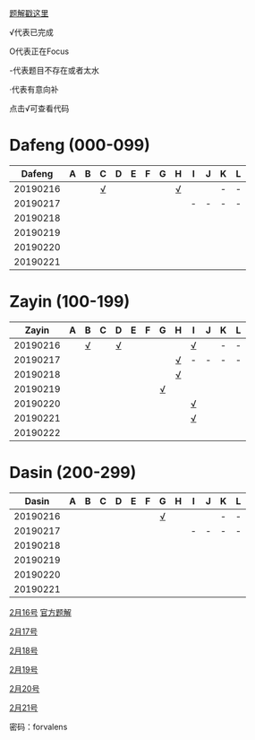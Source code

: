 
[题解戳这里](https://github.com/Dafenghh/Training_Summary/blob/master/2019%E5%AF%92%E5%81%87%E9%9B%86%E8%AE%AD%E9%A2%98%E8%A7%A3.md)


√代表已完成

O代表正在Focus

-代表题目不存在或者太水

·代表有意向补

点击√可查看代码


# Dafeng (000-099)

Dafeng  |   A    |   B    |   C    |   D    |   E    |   F    |   G    |   H    |   I    |   J    |   K    |   L
:------:|:------:|:------:|:------:|:------:|:------:|:------:|:------:|:------:|:------:|:------:|:------:|:------:
20190216|        |        |[√][001]|        |        |        |        |[√][002]|        |        |   -    |-   
20190217|        |        |        |        |        |        |        |        |    -   |   -    |   -    |-
20190218|        |        |        |        |        |        |        |        |        |        |        |
20190219|        |        |        |        |        |        |        |        |        |        |        |
20190220|        |        |        |        |        |        |        |        |        |        |        |
20190221|        |        |        |        |        |        |        |        |        |        |        |

[001]: https://github.com/Dafenghh/Training_Summary/blob/master/code/20190216/C_dafeng.cpp
[002]: https://github.com/Dafenghh/Training_Summary/blob/master/code/20190216/H_dafeng.cpp


# Zayin (100-199)

Zayin   |   A    |   B    |   C    |   D    |   E    |   F    |   G    |   H    |   I    |   J    |   K    |   L
:------:|:------:|:------:|:------:|:------:|:------:|:------:|:------:|:------:|:------:|:------:|:------:|:------:
20190216|        |[√][102]|        |[√][100]|        |        |        |        |[√][101]|        |   -    |-   
20190217|        |        |        |        |        |        |        |[√][103]|    -   |   -    |   -    |-
20190218|        |        |        |        |        |        |        |[√][104]|        |        |        |
20190219|        |        |        |        |        |        |[√][106]|        |        |        |        |
20190220|        |        |        |        |        |        |        |        |[√][105]|        |        |
20190221|        |        |        |        |        |        |        |        |[√][107]|        |        |
20190222|        |        |        |        |        |        |        |        |        |        |        |

[100]: https://github.com/Dafenghh/Training_Summary/blob/master/code/20190216/D_zayin.cpp
[101]: https://github.com/Dafenghh/Training_Summary/blob/master/code/20190216/I_zayin.cpp
[102]: https://github.com/Dafenghh/Training_Summary/blob/master/code/20190216/B_zayin.cpp
[103]: https://github.com/Dafenghh/Training_Summary/blob/master/code/20190217/H_Zayin.cpp
[104]: https://github.com/Dafenghh/Training_Summary/blob/master/code/20190218/H_Zayin.cpp
[105]: https://github.com/Dafenghh/Training_Summary/blob/master/code/20190220/H_Zayin.cpp
[106]: https://github.com/Dafenghh/Training_Summary/blob/master/code/20190219/G_Zayin.cpp
[107]: https://github.com/Dafenghh/Training_Summary/blob/master/code/20190221/I_Zayin.cpp


# Dasin (200-299)

Dasin   |   A    |   B    |   C    |   D    |   E    |   F    |   G    |   H    |   I    |   J    |   K    |   L
:------:|:------:|:------:|:------:|:------:|:------:|:------:|:------:|:------:|:------:|:------:|:------:|:------:
20190216|        |        |        |        |        |        |[√][200]|        |        |        |   -    |-   
20190217|        |        |        |        |        |        |        |        |    -   |   -    |   -    |-
20190218|        |        |        |        |        |        |        |        |        |        |        |
20190219|        |        |        |        |        |        |        |        |        |        |        |
20190220|        |        |        |        |        |        |        |        |        |        |        |
20190221|        |        |        |        |        |        |        |        |        |        |        |

[200]: https://github.com/Dafenghh/Training_Summary/blob/master/code/20190216/G_dasin.cpp


[2月16号](https://vjudge.net/contest/283465) [官方题解](http://bubblecup.org/Content/Media/Booklet2018.pdf)

[2月17号](https://vjudge.net/contest/283466)

[2月18号](https://vjudge.net/contest/283467)

[2月19号](https://vjudge.net/contest/283468)

[2月20号](https://vjudge.net/contest/283469)

[2月21号](https://vjudge.net/contest/283637)

密码：forvalens
